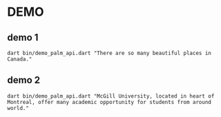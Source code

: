 # DEMO 

## demo 1

    dart bin/demo_palm_api.dart "There are so many beautiful places in Canada."

## demo 2

    dart bin/demo_palm_api.dart "McGill University, located in heart of Montreal, offer many academic opportunity for students from around world."